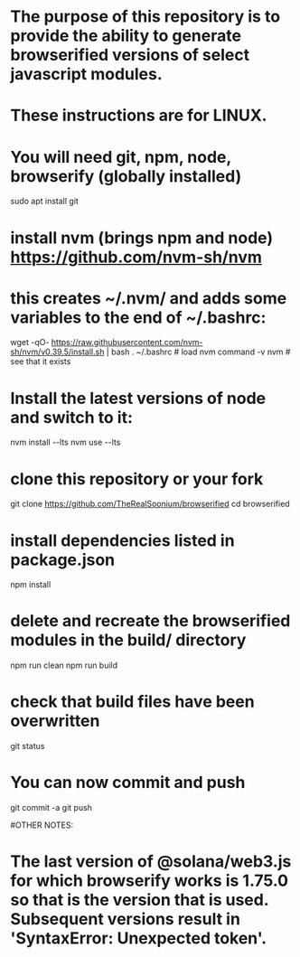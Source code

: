 # The purpose of this repository is to provide the ability to generate browserified versions of select javascript modules.

# These instructions are for LINUX.

# You will need git, npm, node, browserify (globally installed)

sudo apt install git

# install nvm (brings npm and node) https://github.com/nvm-sh/nvm
# this creates ~/.nvm/ and adds some variables to the end of ~/.bashrc:
wget -qO- https://raw.githubusercontent.com/nvm-sh/nvm/v0.39.5/install.sh | bash
. ~/.bashrc  # load nvm
command -v nvm # see that it exists

# Install the latest versions of node and switch to it:
nvm install --lts
nvm use --lts

# clone this repository or your fork
git clone https://github.com/TheRealSoonium/browserified
cd browserified

# install dependencies listed in package.json
npm install

# delete and recreate the browserified modules in the build/ directory
npm run clean
npm run build

# check that build files have been overwritten
git status

# You can now commit and push 
git commit -a
git push 


#OTHER NOTES:

# The last version of @solana/web3.js for which browserify works is 1.75.0 so that is the version that is used. Subsequent versions result in 'SyntaxError: Unexpected token'.




